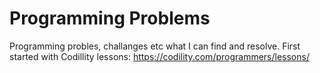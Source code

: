 Programming Problems
===================
Programming probles, challanges etc what I can find and resolve.
First started with Codillity lessons: https://codility.com/programmers/lessons/ 
